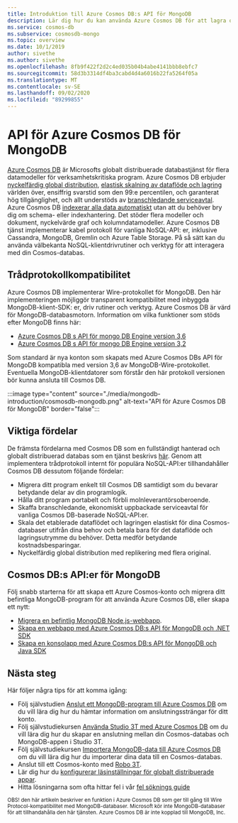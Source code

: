 ```yaml
---
title: Introduktion till Azure Cosmos DB:s API för MongoDB
description: Lär dig hur du kan använda Azure Cosmos DB för att lagra och fråga stora mängder data med hjälp av Azure Cosmos DB:s API för MongoDB.
ms.service: cosmos-db
ms.subservice: cosmosdb-mongo
ms.topic: overview
ms.date: 10/1/2019
author: sivethe
ms.author: sivethe
ms.openlocfilehash: 8fb9f422f2d2c4ed035b04b4abe4141bbb8ebfc7
ms.sourcegitcommit: 58d3b3314df4ba3cabd4d4a6016b22fa5264f05a
ms.translationtype: MT
ms.contentlocale: sv-SE
ms.lasthandoff: 09/02/2020
ms.locfileid: "89299855"
---
```

# <a name="azure-cosmos-dbs-api-for-mongodb"></a>API för Azure Cosmos DB för MongoDB

[Azure Cosmos DB](introduction.md) är Microsofts globalt distribuerade databastjänst för flera datamodeller för verksamhetskritiska program. Azure Cosmos DB erbjuder [nyckelfärdig global distribution](distribute-data-globally.md), [elastisk skalning av dataflöde och lagring](partition-data.md) världen över, ensiffrig svarstid som den 99:e percentilen, och garanterat hög tillgänglighet, och allt understöds av [branschledande serviceavtal](https://azure.microsoft.com/support/legal/sla/cosmos-db/). Azure Cosmos DB [indexerar alla data automatiskt](https://www.vldb.org/pvldb/vol8/p1668-shukla.pdf) utan att du behöver bry dig om schema- eller indexhantering. Det stöder flera modeller och dokument, nyckelvärde graf och kolumndatamodeller. Azure Cosmos DB tjänst implementerar kabel protokoll för vanliga NoSQL-API: er, inklusive Cassandra, MongoDB, Gremlin och Azure Table Storage. På så sätt kan du använda välbekanta NoSQL-klientdrivrutiner och verktyg för att interagera med din Cosmos-databas.

## <a name="wire-protocol-compatibility"></a>Trådprotokollkompatibilitet

Azure Cosmos DB implementerar Wire-protokollet för MongoDB. Den här implementeringen möjliggör transparent kompatibilitet med inbyggda MongoDB-klient-SDK: er, driv rutiner och verktyg. Azure Cosmos DB är värd för MongoDB-databasmotorn. Information om vilka funktioner som stöds efter MongoDB finns här: 
- [Azure Cosmos DB s API för mongo DB Engine version 3,6](mongodb-feature-support-36.md)
- [Azure Cosmos DB s API för mongo DB Engine version 3,2](mongodb-feature-support.md)

Som standard är nya konton som skapats med Azure Cosmos DBs API för MongoDB kompatibla med version 3,6 av MongoDB-Wire-protokollet. Eventuella MongoDB-klientdatorer som förstår den här protokoll versionen bör kunna ansluta till Cosmos DB.

:::image type="content" source="./media/mongodb-introduction/cosmosdb-mongodb.png" alt-text="API för Azure Cosmos DB för MongoDB" border="false":::

## <a name="key-benefits"></a>Viktiga fördelar

De främsta fördelarna med Cosmos DB som en fullständigt hanterad och globalt distribuerad databas som en tjänst beskrivs [här](introduction.md). Genom att implementera trådprotokoll internt för populära NoSQL-API:er tillhandahåller Cosmos DB dessutom följande fördelar:

* Migrera ditt program enkelt till Cosmos DB samtidigt som du bevarar betydande delar av din programlogik.
* Hålla ditt program portabelt och förbli molnleverantörsoberoende.
* Skaffa branschledande, ekonomiskt uppbackade serviceavtal för vanliga Cosmos DB-baserade NoSQL-API:er.
* Skala det etablerade dataflödet och lagringen elastiskt för dina Cosmos-databaser utifrån dina behov och betala bara för det dataflöde och lagringsutrymme du behöver. Detta medför betydande kostnadsbesparingar.
* Nyckelfärdig global distribution med replikering med flera original.

## <a name="cosmos-dbs-api-for-mongodb"></a>Cosmos DB:s API:er för MongoDB

Följ snabb starterna för att skapa ett Azure Cosmos-konto och migrera ditt befintliga MongoDB-program för att använda Azure Cosmos DB, eller skapa ett nytt:

* [Migrera en befintlig MongoDB Node.js-webbapp](create-mongodb-nodejs.md).
* [Skapa en webbapp med Azure Cosmos DB:s API för MongoDB och .NET SDK](create-mongodb-dotnet.md)
* [Skapa en konsolapp med Azure Cosmos DB:s API för MongoDB och Java SDK](create-mongodb-java.md)

## <a name="next-steps"></a>Nästa steg

Här följer några tips för att komma igång:

* Följ självstudien [Anslut ett MongoDB-program till Azure Cosmos DB](connect-mongodb-account.md) om du vill lära dig hur du hämtar information om anslutningssträngar för ditt konto.
* Följ självstudiekursen [Använda Studio 3T med Azure Cosmos DB](mongodb-mongochef.md) om du vill lära dig hur du skapar en anslutning mellan din Cosmos-databas och MongoDB-appen i Studio 3T.
* Följ självstudiekursen [Importera MongoDB-data till Azure Cosmos DB](mongodb-migrate.md) om du vill lära dig hur du importerar dina data till en Cosmos-databas.
* Anslut till ett Cosmos-konto med [Robo 3T](mongodb-robomongo.md).
* Lär dig hur du [konfigurerar läsinställningar för globalt distribuerade appar](../cosmos-db/tutorial-global-distribution-mongodb.md).
* Hitta lösningarna som ofta hittar fel i vår [fel söknings guide](mongodb-troubleshoot.md)


<sup>OBS! den här artikeln beskriver en funktion i Azure Cosmos DB som ger till gång till Wire Protocol-kompatibilitet med MongoDB-databaser. Microsoft kör inte MongoDB-databaser för att tillhandahålla den här tjänsten. Azure Cosmos DB är inte kopplad till MongoDB, Inc.</sup>
